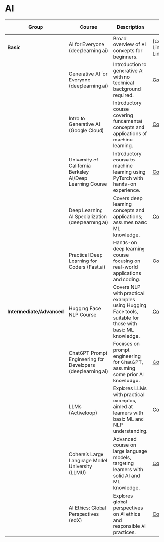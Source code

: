 # AI
| Group                 | Course                                  | Description                                                                                  | Link                                                                 | Free / For Fee                        |
|-----------------------|-----------------------------------------|----------------------------------------------------------------------------------------------|----------------------------------------------------------------------|---------------------------------------|
| **Basic**            | AI for Everyone (deeplearning.ai)       | Broad overview of AI concepts for beginners.                                                | [Course Link][Course Link](https://www.deeplearning.ai/courses/ai-for-everyone/)                 | Free                                  |
|                       | Generative AI for Everyone (deeplearning.ai) | Introduction to generative AI with no technical background required.                        | [Course Link](https://example.com/generative-ai)                   | Free                                  |
|                       | Intro to Generative AI (Google Cloud)  | Introductory course covering fundamental concepts and applications of machine learning.      | [Course Link](https://example.com/intro-to-generative-ai)          | Free                                  |
|                       | University of California Berkeley AI/Deep Learning Course | Introductory course to machine learning using PyTorch with hands-on experience.             | [Course Link](https://example.com/berkeley-ai-course)              | Free                                  |
|                       | Deep Learning AI Specialization (deeplearning.ai) | Covers deep learning concepts and applications; assumes basic ML knowledge.                 | [Course Link](https://example.com/deep-learning-ai-specialization) | Free to audit, fee for certificate    |
|                       | Practical Deep Learning for Coders (Fast.ai) | Hands-on deep learning course focusing on real-world applications and coding.               | [Course Link](https://example.com/practical-deep-learning)         | Free                                  |
| **Intermediate/Advanced** | Hugging Face NLP Course              | Covers NLP with practical examples using Hugging Face tools, suitable for those with basic ML knowledge. | [Course Link](https://example.com/hugging-face-nlp-course)         | Free                                  |
|                       | ChatGPT Prompt Engineering for Developers (deeplearning.ai) | Focuses on prompt engineering for ChatGPT, assuming some prior AI knowledge.                | [Course Link](https://example.com/chatgpt-prompt-engineering)      | Free                                  |
|                       | LLMs (Activeloop)                      | Explores LLMs with practical examples, aimed at learners with basic ML and NLP understanding. | [Course Link](https://example.com/llms)                            | Free                                  |
|                       | Cohere’s Large Language Model University (LLMU) | Advanced course on large language models, targeting learners with solid AI and ML knowledge. | [Course Link](https://example.com/llmu)                            | Free                                  |
|                       | AI Ethics: Global Perspectives (edX)   | Explores global perspectives on AI ethics and responsible AI practices.                      | [Course Link](https://example.com/ai-ethics-global)                | Free to audit, fee for certificate    |

